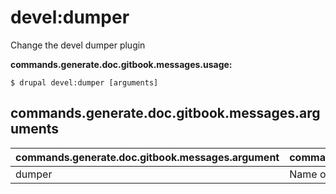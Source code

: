 # devel:dumper
Change the devel dumper plugin

**commands.generate.doc.gitbook.messages.usage:**
```
$ drupal devel:dumper [arguments]
```

## commands.generate.doc.gitbook.messages.arguments
commands.generate.doc.gitbook.messages.argument | commands.generate.doc.gitbook.messages.details
---------|-------------
dumper | Name of the devel dumper plugin
